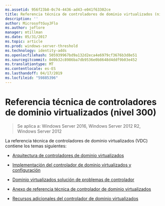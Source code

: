 ```yaml
---
ms.assetid: 956f23b8-0c74-4436-ad43-e041f63302ce
title: Referencia técnica de controladores de dominio virtualizados (nivel 300)
description: ''
author: MicrosoftGuyJFlo
ms.author: joflore
manager: mtillman
ms.date: 05/31/2017
ms.topic: article
ms.prod: windows-server-threshold
ms.technology: identity-adds
ms.openlocfilehash: 505939967bd9a132d2eca4e6979cf3676b3d8e51
ms.sourcegitcommit: 0d0b32c8986ba7db9536e0b8648d4ddf9b03e452
ms.translationtype: MT
ms.contentlocale: es-ES
ms.lasthandoff: 04/17/2019
ms.locfileid: "59885396"
---
```

# <a name="virtualized-domain-controller-technical-reference-level-300"></a>Referencia técnica de controladores de dominio virtualizados (nivel 300)

>Se aplica a: Windows Server 2016, Windows Server 2012 R2, Windows Server 2012

La referencia técnica de controladores de dominio virtualizados (VDC) contiene los temas siguientes:  
  
-   [Arquitectura de controladores de dominio virtualizados](../../../ad-ds/get-started/virtual-dc/Virtualized-Domain-Controller-Architecture.md)  
  
-   [Implementación del controlador de dominio virtualizados y configuración](../../../ad-ds/get-started/virtual-dc/Virtualized-Domain-Controller-Deployment-and-Configuration.md)  
  
-   [Dominio virtualizados solución de problemas de controlador](../../../ad-ds/manage/virtual-dc/Virtualized-Domain-Controller-Troubleshooting.md)  
  
-   [Anexo de referencia técnica de controlador de dominio virtualizados](../../../ad-ds/reference/virtual-dc/Virtualized-Domain-Controller-Technical-Reference-Appendix.md)  
  
-   [Recursos adicionales del controlador de dominio virtualizados](../../../ad-ds/reference/virtual-dc/Virtualized-Domain-Controller-Additional-Resources.md)  
  

